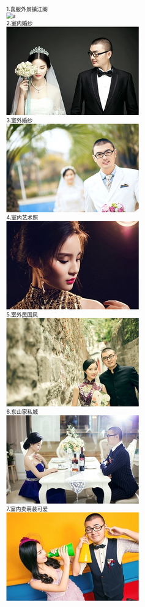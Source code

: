 1.喜服外景镇江阁  
![a](http://github.com/yuzidong/photolist/images/a.jpg)  
2.室内婚纱  
![b](images/b.jpg)   
3.室外婚纱   
![d](images/d.jpg)  
4.室内艺术照     
![e](images/e.jpg)   
5.室外民国风    
![f](images/f.jpg)   
6.东山家私城   
![g](images/g.jpg)     
7.室内卖萌装可爱  
![h](images/h.jpg)  
